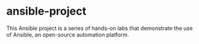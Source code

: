 # ansible-project
This Ansible project is a series of hands-on labs that demonstrate the use of Ansible, an open-source automation platform. 
